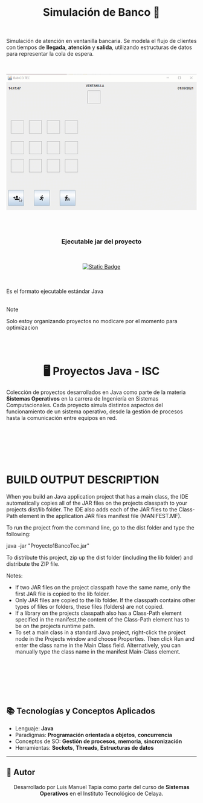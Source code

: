 <h1 align="center">
    Simulación de Banco  🏦
</h1>
<br>

Simulación de atención en ventanilla bancaria. Se modela el flujo de clientes con tiempos de **llegada**, **atención** y **salida**, utilizando estructuras de datos para representar la cola de espera.

<br>
<p align="center">
  <img src="./preview/banco.gif" alt="Banco" width="800">
</p>

<br><br>

<h3 align="center">
    Ejecutable jar del proyecto
</h3>
<br>

<div align="center">
   
  [![Static Badge](https://img.shields.io/badge/Descargar-%2385C8C8?style=flat&logo=abdownloadmanager&logoColor=%2300465B)](/Proyecto1BancoTec/dist/README.md)

</div>

<br><br>
Es el formato ejecutable estándar Java
<br><br>

> [!NOTE]
> Solo estoy organizando proyectos no modicare por el momento para optimizacion

<br><br>





<div align="center">

# 🖥️ Proyectos Java - ISC

</div>

Colección de proyectos desarrollados en Java como parte de la materia **Sistemas Operativos** en la carrera de Ingeniería en Sistemas Computacionales. Cada proyecto simula distintos aspectos del funcionamiento de un sistema operativo, desde la gestión de procesos hasta la comunicación entre equipos en red.



<br><br><br><br><br>

# BUILD OUTPUT DESCRIPTION

When you build an Java application project that has a main class, the IDE
automatically copies all of the JAR
files on the projects classpath to your projects dist/lib folder. The IDE
also adds each of the JAR files to the Class-Path element in the application
JAR files manifest file (MANIFEST.MF).

To run the project from the command line, go to the dist folder and
type the following:

java -jar "Proyecto1BancoTec.jar"

To distribute this project, zip up the dist folder (including the lib folder)
and distribute the ZIP file.

Notes:

- If two JAR files on the project classpath have the same name, only the first
  JAR file is copied to the lib folder.
- Only JAR files are copied to the lib folder.
  If the classpath contains other types of files or folders, these files (folders)
  are not copied.
- If a library on the projects classpath also has a Class-Path element
  specified in the manifest,the content of the Class-Path element has to be on
  the projects runtime path.
- To set a main class in a standard Java project, right-click the project node
  in the Projects window and choose Properties. Then click Run and enter the
  class name in the Main Class field. Alternatively, you can manually type the
  class name in the manifest Main-Class element.



<br><br><br>
---

## 📚 Tecnologías y Conceptos Aplicados

- Lenguaje: **Java**
- Paradigmas: **Programación orientada a objetos**, **concurrencia**
- Conceptos de SO: **Gestión de procesos**, **memoria**, **sincronización**
- Herramientas: **Sockets**, **Threads**, **Estructuras de datos**

---

## 🚀 Autor  
<p align="center">
Desarrollado por Luis Manuel Tapia como parte del curso de <strong>Sistemas Operativos</strong> en el Instituto Tecnológico de Celaya.
</p>


